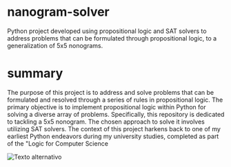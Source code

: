 # nanogram-solver
Python project developed using propositional logic and SAT solvers to address problems that can be formulated through propositional logic, to a generalization of 5x5 nonograms.



# summary
The purpose of this project is to address and solve problems that can be formulated and resolved through a series of rules in propositional logic. The primary objective is to implement propositional logic within Python for solving a diverse array of problems. Specifically, this repository is dedicated to tackling a 5x5 nonogram. The chosen approach to solve it involves utilizing SAT solvers. The context of this project harkens back to one of my earliest Python endeavors during my university studies, completed as part of the "Logic for Computer Science


![Texto alternativo](core/omg/emptynanogram.jpg)
